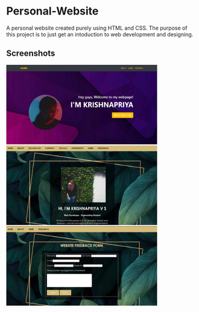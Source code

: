# Personal-Website

A personal website created purely using HTML and CSS. The purpose of this project is to just get an intoduction to web development and designing.

## Screenshots

<img src="https://github.com/krshnapriy/Personal-Website/blob/main/Screenshots/1.jpeg" width="400" height="210" />

<img src="https://github.com/krshnapriy/Personal-Website/blob/main/Screenshots/2.jpeg" width="400" height="210" />

<img src="https://github.com/krshnapriy/Personal-Website/blob/main/Screenshots/3.jpeg" width="400" height="210" />

